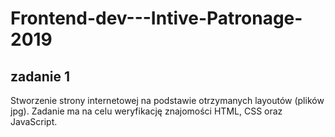 # Frontend-dev---Intive-Patronage-2019


## zadanie 1

Stworzenie strony internetowej na podstawie otrzymanych layoutów (plików
jpg). Zadanie ma na celu weryfikację znajomości HTML, CSS oraz JavaScript.
